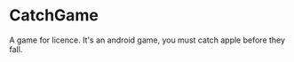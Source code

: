 CatchGame
=========

A game for licence. It's an android game, you must catch apple before they fall.
